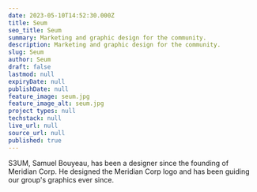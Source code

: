 ```yaml
---
date: 2023-05-10T14:52:30.000Z
title: Seum
seo_title: Seum
summary: Marketing and graphic design for the community.
description: Marketing and graphic design for the community.
slug: Seum
author: Seum
draft: false
lastmod: null
expiryDate: null
publishDate: null
feature_image: seum.jpg
feature_image_alt: seum.jpg
project types: null
techstack: null
live_url: null
source_url: null
published: true
---
```


S3UM, Samuel Bouyeau, has been a designer since the founding of Meridian Corp.
He designed the Meridian Corp logo and has been guiding our group's graphics ever since.
